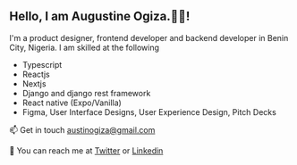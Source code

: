 ## Hello, I am Augustine Ogiza.👋🎉!

I'm a product designer, frontend developer and backend developer in Benin City, Nigeria.
I am skilled at the following

- Typescript
- Reactjs
- Nextjs
- Django and django rest framework
- React native (Expo/Vanilla)
- Figma, User Interface Designs, User Experience Design, Pitch Decks

📫 Get in touch [austinogiza@gmail.com](austinogiza@gmail.com)

📧 You can reach me at
[Twitter](https://twitter.com/austinogiza) or
[Linkedin](https://www.linkedin.com/in/augustine-ogiza-b1730691/)
